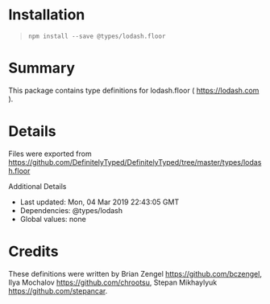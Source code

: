 # Installation
> `npm install --save @types/lodash.floor`

# Summary
This package contains type definitions for lodash.floor ( https://lodash.com ).

# Details
Files were exported from https://github.com/DefinitelyTyped/DefinitelyTyped/tree/master/types/lodash.floor

Additional Details
 * Last updated: Mon, 04 Mar 2019 22:43:05 GMT
 * Dependencies: @types/lodash
 * Global values: none

# Credits
These definitions were written by Brian Zengel <https://github.com/bczengel>, Ilya Mochalov <https://github.com/chrootsu>, Stepan Mikhaylyuk <https://github.com/stepancar>.
